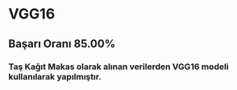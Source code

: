 # VGG16 
## Başarı Oranı 85.00%
### Taş Kağıt Makas olarak alınan verilerden VGG16 modeli kullanılarak yapılmıştır.
